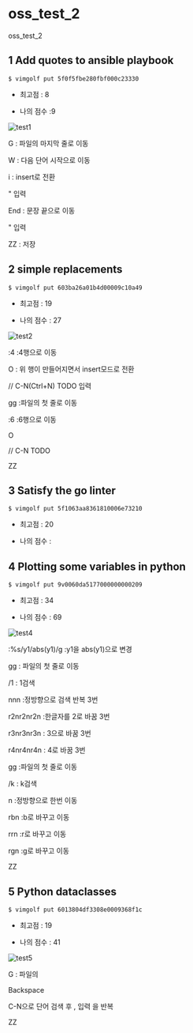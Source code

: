 # oss_test_2
oss_test_2

## 1 Add quotes to ansible playbook
` $ vimgolf put 5f0f5fbe280fbf000c23330 `

- 최고점 : 8

- 나의 점수 :9

![test1](https://user-images.githubusercontent.com/77104243/144735191-4748624c-ddf2-4b26-880c-823048bffdf2.gif)

G : 파일의 마지막 줄로 이동

W : 다음 단어 시작으로 이동

i : insert로 전환

" 입력

End : 문장 끝으로 이동

" 입력

<Esc> ZZ : 저장
  
  
## 2 simple replacements
`$ vimgolf put 603ba26a01b4d00009c10a49`

- 최고점 : 19

- 나의 점수 : 27
  
![test2](https://user-images.githubusercontent.com/77104243/144735619-17a46dd5-98f4-422d-9cdc-a2b044f0aa8e.gif)

:4 :4행으로 이동
  
O : 위 행이 만들어지면서 insert모드로 전환
  
// C-N(Ctrl+N) TODO 입력
  
gg :파일의 첫 줄로 이동
  
:6 :6행으로 이동
  
O
  
// C-N TODO
  
<Esc>
  
ZZ
  
  
  
## 3 Satisfy the go linter
`$ vimgolf put 5f1063aa8361810006e73210`

- 최고점 : 20

- 나의 점수 : 

  
  
## 4 Plotting some variables in python
`$ vimgolf put 9v0060da5177000000000209`

- 최고점 : 34

- 나의 점수 : 69
  
![test4](https://user-images.githubusercontent.com/77104243/144735622-05853144-d69d-4b46-bf69-d0cb5e47e493.gif)

:%s/y1/abs(y1)/g :y1을 abs(y1)으로 변경
  
gg : 파일의 첫 줄로 이동
  
/1<CR> : 1검색
  
nnn :정방향으로 검색 반복 3번

r2nr2nr2n :한글자를 2로 바꿈 3번
  
r3nr3nr3n : 3으로 바꿈 3번
  
r4nr4nr4n : 4로 바꿈 3번
  
gg :파일의 첫 줄로 이동
  
/k<CR> : k검색
  
n :정방향으로 한번 이동
  
rbn :b로 바꾸고 이동
  
rrn :r로 바꾸고 이동
  
rgn :g로 바꾸고 이동
  
ZZ 


  
  
  
## 5 Python dataclasses
`$ vimgolf put 6013804df3308e0009368f1c`

- 최고점 : 19

- 나의 점수 : 41
  
![test5](https://user-images.githubusercontent.com/77104243/144735626-73476e92-1fb9-48c2-882f-19a48aebf8a9.gif)

G : 파일의 

Backspace
  
C-N으로 단어 검색 후 , 입력 을 반복
  
<Esc>
   
ZZ

